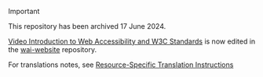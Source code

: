 > [!IMPORTANT]
> This repository has been archived 17 June 2024.
>
> [Video Introduction to Web Accessibility and W3C Standards](https://www.w3.org/WAI/videos/standards-and-benefits/) is now edited in the [wai-website](https://github.com/w3c/wai-website) repository.

For translations notes, see [Resource-Specific Translation Instructions](https://www.w3.org/WAI/about/translating/resources/resource-specific-instructions/)
